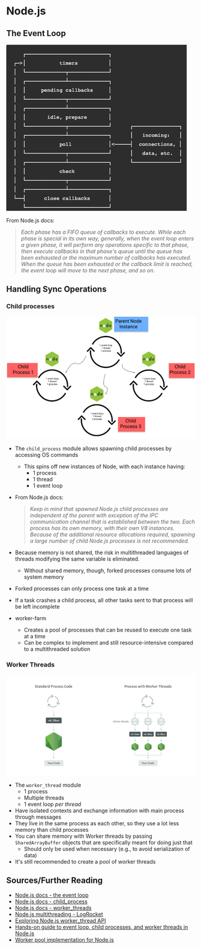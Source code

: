 # Node.js

## The Event Loop
![event loop](event-loop.png "event loop simplified")

From Node.js docs:
  > *Each phase has a FIFO queue of callbacks to execute. While each phase is special in its own way,
  > generally, when the event loop enters a given phase, it will perform any operations specific to that phase,
  > then execute callbacks in that phase's queue until the queue has been exhausted or the maximum number of callbacks has executed.
  > When the queue has been exhausted or the callback limit is reached, the event loop will move to the next phase, and so on.*



## Handling Sync Operations


### Child processes
![image](child-process.jpg "child process")

* The `child_process` module allows spawning child processes by accessing OS commands
  * This spins off new instances of Node, with each instance having:
    - 1 process
    - 1 thread
    - 1 event loop
* From Node.js docs:
  > *Keep in mind that spawned Node.js child processes are independent of the parent with exception of the IPC communication channel that is established between the two.
  > Each process has its own memory, with their own V8 instances.
  > Because of the additional resource allocations required, spawning a large number of child Node.js processes is not recommended.*
* Because memory is not shared, the risk in multithreaded languages of threads modifying the same variable is eliminated.
  * Without shared memory, though, forked processes consume lots of system memory
* Forked processes can only process one task at a time
* If a task crashes a child process, all other tasks sent to that process will be left incomplete

* worker-farm
  * Creates a pool of processes that can be reused to execute one task at a time
  * Can be complex to implement and still resource-intensive compared to a multithreaded solution


### Worker Threads
![image](worker-threads.jpg "parent-child relationship")

* The `worker_thread` module
  - 1 process
  - Multiple threads
  - 1 event loop *per thread*
* Have isolated contexts and exchange information with main process through messages
* They live in the same process as each other, so they use a lot less memory than child processes
* You can share memory with Worker threads by passing `SharedArrayBuffer` objects that are specifically meant for doing just that
  * Should only be used when necessary (e.g., to avoid serialization of data)
* It's still recommended to create a pool of worker threads


## Sources/Further Reading
* [Node.js docs - the event loop](https://nodejs.org/en/docs/guides/event-loop-timers-and-nexttick/)
* [Node.js docs - child_process](https://nodejs.org/api/child_process.html)
* [Node.js docs - worker_threads](https://nodejs.org/api/worker_threads.html)
* [Node.js multithreading - LogRocket](https://blog.logrocket.com/node-js-multithreading-what-are-worker-threads-and-why-do-they-matter-48ab102f8b10/)
* [Exploring Node.js worker_thread API](https://www.telerik.com/blogs/exploring-the-worker-thread-api-in-node)
* [Hands-on guide to event loop, child processes, and worker threads in Node.js](https://blog.soshace.com/advanced-node-js-a-hands-on-guide-to-event-loop-child-process-and-worker-threads-in-node-js/)
* [Worker pool implementation for Node.js](https://www.npmjs.com/package/workerpool)


